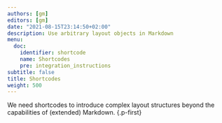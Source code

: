 ```yaml
---
authors: [gm]
editors: [gm]
date: "2021-08-15T23:14:50+02:00"
description: Use arbitrary layout objects in Markdown 
menu:
  doc:
    identifier: shortcode
    name: Shortcodes
    pre: integration_instructions
subtitle: false
title: Shortcodes
weight: 500
---
```


We need shortcodes to introduce complex layout structures 
beyond the capabilities of (extended) Markdown.
{.p-first} <!--more-->
